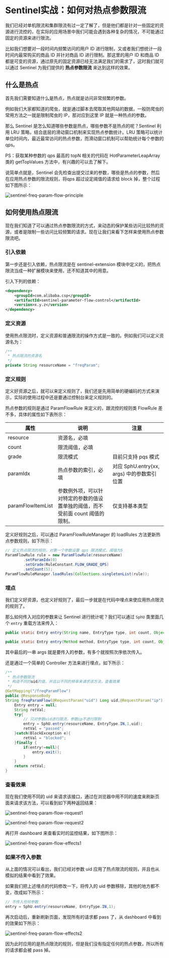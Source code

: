 # Sentinel实战：如何对热点参数限流

我们已经对单机限流和集群限流有过一定了解了，但是他们都是针对一些固定的资源进行流控的，在实际的应用场景中我们可能会遇到各种复杂的情况，不可能通过固定的资源来进行限流。

比如我们想要对一段时间内频繁访问的用户 ID 进行限制，又或者我们想统计一段时间内最常购买的商品 ID 并针对商品 ID 进行限制。那这里的用户 ID 和商品 ID 都是可变的资源，通过原先的固定资源已经无法满足我们的需求了，这时我们就可以通过 Sentinel 为我们提供的 **热点参数限流** 来达到这样的效果。

## 什么是热点

首先我们需要知道什么是热点，热点就是访问非常频繁的参数。

例如我们大家都知道的爬虫，就是通过脚本去爬取其他网站的数据，一般防爬虫的常用方法之一就是限制爬虫的 IP，那对应到这里 IP 就是一种热点的参数。

那么 Sentinel 是怎么知道哪些参数是热点，哪些参数不是热点的呢？Sentinel 利用 LRU 策略，结合底层的滑动窗口机制来实现热点参数统计。LRU 策略可以统计单位时间内，最近最常访问的热点参数，而滑动窗口机制可以帮助统计每个参数的 qps。

PS：获取某种参数的 qps 最高的 topN 相关的代码在 HotParameterLeapArray 类的 getTopValues 方法中，有兴趣的可以去了解下。

说简单点就是，Sentinel 会先检查出提交过来的参数，哪些是热点的参数，然后在应用热点参数的限流规则，将qps 超过设定阈值的请求给 block 掉，整个过程如下图所示：

![sentinel-freq-param-flow-principle](images/sentinel-freq-param-flow-principle.png)

## 如何使用热点限流

现在我们知道了可以通过热点参数限流的方式，来动态的保护某些访问比较热的资源，或者是限制一些访问比较频繁的请求。现在让我们来看下怎样来使用热点参数限流吧。

### 引入依赖

第一步还是引入依赖，热点限流是在 sentinel-extension 模块中定义的，把热点限流当成一种扩展模块来使用，还不知道其中的用意。

引入下列的依赖：

``` xml
<dependency>
    <groupId>com.alibaba.csp</groupId>
    <artifactId>sentinel-parameter-flow-control</artifactId>
    <version>x.y.z</version>
</dependency>
```

### 定义资源

使用热点限流时，定义资源和普通限流的操作方式是一致的。例如我们可以定义资源名为：

``` java
/**
 * 热点限流的资源名
 */
private String resourceName = "freqParam";
```

### 定义规则

定义好资源之后，就可以来定义规则了，我们还是先用简单的硬编码的方式来演示，实际的使用过程中还是要通过控制台来定义规则的。

热点参数的规则是通过 ParamFlowRule 来定义的，跟流控的规则类 FlowRule 差不多，具体的属性如下表所示：

| 属性              | 说明                                                         | 注意                                       |
| ----------------- | ------------------------------------------------------------ | ------------------------------------------ |
| resource          | 资源名，必填                                                 |                                            |
| count             | 限流阈值，必填                                               |                                            |
| grade             | 限流模式                                                     | 目前只支持 pqs 模式                        |
| paramIdx          | 热点参数的索引，必填                                         | 对应 SphU.entry(xx, args) 中的参数索引位置 |
| paramFlowItemList | 参数例外项，可以针对特定的参数的值设置单独的阈值，而不受前面 count 阈值的限制。 | 仅支持基本类型                             |

定义好规则之后，可以通过 ParamFlowRuleManager 的 loadRules 方法更新热点参数规则，如下所示：

``` java
// 定义热点限流的规则，对第一个参数设置 qps 限流模式，阈值为5
ParamFlowRule rule = new ParamFlowRule(resourceName)
        .setParamIdx(0)
        .setGrade(RuleConstant.FLOW_GRADE_QPS)
        .setCount(5);
ParamFlowRuleManager.loadRules(Collections.singletonList(rule));
```

### 埋点

我们定义好资源，也定义好规则了，最后一步就是在代码中埋点来使应用热点限流的规则了。

那么如何传入对应的参数来让 Sentinel 进行统计呢？我们可以通过 `SphU` 类里面几个 `entry` 重载方法来传入：

``` java
public static Entry entry(String name, EntryType type, int count, Object... args) throws BlockException

public static Entry entry(Method method, EntryType type, int count, Object... args) throws BlockException
```

其中最后的一串 args 就是要传入的参数，有多个就按照次序依次传入。

还是通过一个简单的 Controller 方法来进行埋点，如下所示：

``` java
/**
 * 热点参数限流
 * 构造不同的uid的值，并且以不同的频率来请求该方法，查看效果
 */
@GetMapping("/freqParamFlow")
public @ResponseBody
String freqParamFlow(@RequestParam("uid") Long uid,@RequestParam("ip") Long ip) {
    Entry entry = null;
    String retVal;
    try{
        // 只对参数uid进行限流，参数ip不进行限制
        entry = SphU.entry(resourceName, EntryType.IN,1,uid);
        retVal = "passed";
    }catch(BlockException e){
        retVal = "blocked";
    }finally {
        if(entry!=null){
            entry.exit();
        }
    }
    return retVal;
}
```

### 查看效果

现在我们使用不同的 uid 来请求该接口，通过在浏览器中用不同的速度来刷新页面来请求该方法，可以看到如下两种返回结果：

![sentinel-freq-param-flow-request1](images/sentinel-freq-param-flow-request1.png)

![sentinel-freq-param-flow-request2](images/sentinel-freq-param-flow-request2.png)

再打开 dashboard 来查看实时的监控结果，如下图所示：

![sentinel-freq-param-flow-effects1](images/sentinel-freq-param-flow-effects1.png)

### 如果不传入参数

从上面的情况可以看出，我们已经对参数 uid 应用了热点限流的规则，并且也从模拟的结果中看到了效果。

如果我们把上述埋点的代码修改一下，将传入的 uid 参数移除，其他的地方都不变，改成如下所示：

``` java
// 不传入任何参数
entry = SphU.entry(resourceName, EntryType.IN,1);
```

再次启动后，重新刷新页面，发现所有的请求都 pass 了，从 dashboard 中看到的效果如下所示：

![sentinel-freq-param-flow-effects2](images/sentinel-freq-param-flow-effects2.png)

因为此时应用的是热点限流的规则，但是我们没有指定任何的热点参数，所以所有的请求都会被 pass 掉。



